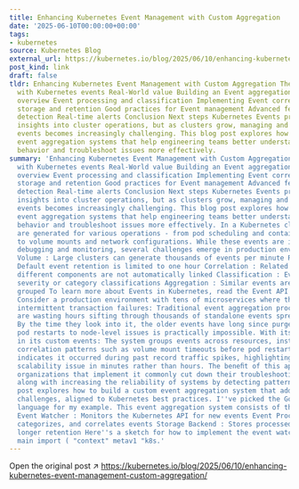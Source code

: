 ```yaml
---
title: Enhancing Kubernetes Event Management with Custom Aggregation
date: '2025-06-10T00:00:00+00:00'
tags:
- kubernetes
source: Kubernetes Blog
external_url: https://kubernetes.io/blog/2025/06/10/enhancing-kubernetes-event-management-custom-aggregation/
post_kind: link
draft: false
tldr: Enhancing Kubernetes Event Management with Custom Aggregation The challenge
  with Kubernetes events Real-World value Building an Event aggregation system Architecture
  overview Event processing and classification Implementing Event correlation Event
  storage and retention Good practices for Event management Advanced features Pattern
  detection Real-time alerts Conclusion Next steps Kubernetes Events provide crucial
  insights into cluster operations, but as clusters grow, managing and analyzing these
  events becomes increasingly challenging. This blog post explores how to build custom
  event aggregation systems that help engineering teams better understand cluster
  behavior and troubleshoot issues more effectively.
summary: 'Enhancing Kubernetes Event Management with Custom Aggregation The challenge
  with Kubernetes events Real-World value Building an Event aggregation system Architecture
  overview Event processing and classification Implementing Event correlation Event
  storage and retention Good practices for Event management Advanced features Pattern
  detection Real-time alerts Conclusion Next steps Kubernetes Events provide crucial
  insights into cluster operations, but as clusters grow, managing and analyzing these
  events becomes increasingly challenging. This blog post explores how to build custom
  event aggregation systems that help engineering teams better understand cluster
  behavior and troubleshoot issues more effectively. In a Kubernetes cluster, events
  are generated for various operations - from pod scheduling and container starts
  to volume mounts and network configurations. While these events are invaluable for
  debugging and monitoring, several challenges emerge in production environments:
  Volume : Large clusters can generate thousands of events per minute Retention :
  Default event retention is limited to one hour Correlation : Related events from
  different components are not automatically linked Classification : Events lack standardized
  severity or category classifications Aggregation : Similar events are not automatically
  grouped To learn more about Events in Kubernetes, read the Event API reference.
  Consider a production environment with tens of microservices where the users report
  intermittent transaction failures: Traditional event aggregation process: Engineers
  are wasting hours sifting through thousands of standalone events spread across namespaces.
  By the time they look into it, the older events have long since purged, and correlating
  pod restarts to node-level issues is practically impossible. With its event aggregation
  in its custom events: The system groups events across resources, instantly surfacing
  correlation patterns such as volume mount timeouts before pod restarts. History
  indicates it occurred during past record traffic spikes, highlighting a storage
  scalability issue in minutes rather than hours. The beneﬁt of this approach is that
  organizations that implement it commonly cut down their troubleshooting time significantly
  along with increasing the reliability of systems by detecting patterns early. This
  post explores how to build a custom event aggregation system that addresses these
  challenges, aligned to Kubernetes best practices. I''ve picked the Go programming
  language for my example. This event aggregation system consists of three main components:
  Event Watcher : Monitors the Kubernetes API for new events Event Processor : Processes,
  categorizes, and correlates events Storage Backend : Stores processed events for
  longer retention Here''s a sketch for how to implement the event watcher: package
  main import ( "context" metav1 "k8s.'
---
```

Open the original post ↗ https://kubernetes.io/blog/2025/06/10/enhancing-kubernetes-event-management-custom-aggregation/
